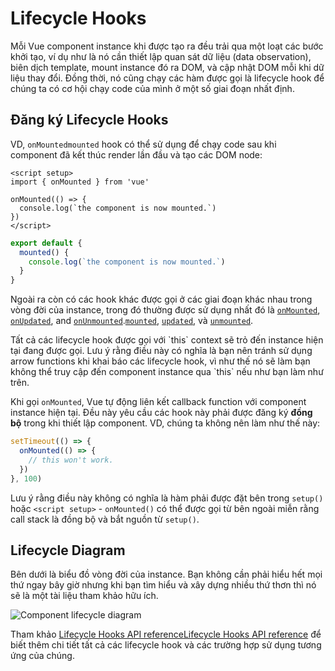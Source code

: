 # Lifecycle Hooks

Mỗi Vue component instance khi được tạo ra đều trải qua một loạt các bước khởi tạo, ví dụ như là nó cần thiết lập quan sát dữ liệu (data observation), biên dịch template, mount instance đó ra DOM, và cập nhật DOM mỗi khi dữ liệu thay đổi. Đồng thời, nó cũng chạy các hàm được gọi là lifecycle hook để chúng ta có cơ hội chạy code của mình ở một số giai đoạn nhất định.

## Đăng ký Lifecycle Hooks

VD, <span class="composition-api">`onMounted`</span><span class="options-api">`mounted`</span> hook có thể sử dụng để chạy code sau khi component đã kết thúc render lần đầu và tạo các DOM node:

<div class="composition-api">

```vue
<script setup>
import { onMounted } from 'vue'

onMounted(() => {
  console.log(`the component is now mounted.`)
})
</script>
```

</div>
<div class="options-api">

```js
export default {
  mounted() {
    console.log(`the component is now mounted.`)
  }
}
```

</div>

Ngoài ra còn có các hook khác được gọi ở các giai đoạn khác nhau trong vòng đời của instance, trong đó thường được sử dụng nhất đó là <span class="composition-api">[`onMounted`](/api/composition-api-lifecycle.html#onmounted), [`onUpdated`](/api/composition-api-lifecycle.html#onupdated), and [`onUnmounted`](/api/composition-api-lifecycle.html#onunmounted).</span><span class="options-api">[`mounted`](/api/options-lifecycle.html#mounted), [`updated`](/api/options-lifecycle.html#updated), và [`unmounted`](/api/options-lifecycle.html#unmounted).</span>

<div class="options-api">
Tất cả các lifecycle hook được gọi với `this` context sẽ trỏ đến instance hiện tại đang được gọi. Lưu ý rằng điều này có nghĩa là bạn nên tránh sử dụng arrow functions khi khai báo các lifecycle hook, vì như thế nó sẽ làm bạn không thể truy cập đến component instance qua `this` nếu như bạn làm như trên.

</div>

<div class="composition-api">

Khi gọi `onMounted`, Vue tự động liên kết callback function với component instance hiện tại. Đều này yêu cầu các hook này phải được đăng ký **đồng bộ** trong khi thiết lập component. VD, chúng ta không nên làm như thế này:

```js
setTimeout(() => {
  onMounted(() => {
    // this won't work.
  })
}, 100)
```

Lưu ý rằng điều này không có nghĩa là hàm phải được đặt bên trong `setup()` hoặc `<script setup>` - `onMounted()` có thể được gọi từ bên ngoài miễn rằng call stack là đồng bộ và bắt nguồn từ `setup()`.

</div>

## Lifecycle Diagram

Bên dưới là biểu đồ vòng đời của instance. Bạn không cần phải hiểu hết mọi thứ ngay bây giờ nhưng khi bạn tìm hiểu và xây dựng nhiều thứ thơn thì nó sẽ là một tài liệu tham khảo hữu ích.

![Component lifecycle diagram](./images/lifecycle.png)

<!-- https://www.figma.com/file/Xw3UeNMOralY6NV7gSjWdS/Vue-Lifecycle -->

Tham khảo <span class="composition-api">[Lifecycle Hooks API reference](/api/composition-api-lifecycle.html)</span><span class="options-api">[Lifecycle Hooks API reference](/api/options-lifecycle.html)</span> để biết thêm chi tiết tất cả các lifecycle hook và các trường hợp sử dụng tương ứng của chúng.

